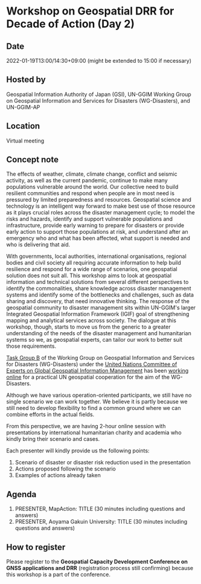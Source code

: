 # Workshop on Geospatial DRR for Decade of Action (Day 2)

## Date
2022-01-19T13:00/14:30+09:00 (might be extended to 15:00 if necessary)

## Hosted by
Geospatial Information Authority of Japan (GSI), UN-GGIM Working Group on Geospatial Information and Services for Disasters (WG-Disasters), and UN-GGIM-AP

## Location
Virtual meeting 

## Concept note
The effects of weather, climate, climate change, conflict and seismic activity, as well as the current pandemic, continue to make many populations vulnerable around the world. Our collective need to build resilient communities and respond when people are in most need is pressured by limited preparedness and resources. Geospatial science and technology is an intelligent way forward to make best use of those resource as it plays crucial roles across the disaster management cycle; to model the risks and hazards, identify and support vulnerable populations and infrastructure, provide early warning to prepare for disasters or provide early action to support those populations at risk, and understand after an emergency who and what has been affected, what support is needed and who is delivering that aid.

With governments, local authorities, international organisations, regional bodies and civil society all requiring accurate information to help build resilience and respond for a wide range of scenarios, one geospatial solution does not suit all. This workshop aims to look at geospatial information and technical solutions from several different perspectives to identify the commonalities, share knowledge across disaster management systems and identify some of the bottlenecks and challenges, such as data sharing and discovery, that need innovative thinking.  The response of the geospatial community to disaster management sits within UN-GGIM's larger Integrated Geospatial Information Framework (IGIF) goal of strengthening mapping and analytical services across society.  The dialogue at this workshop, though, starts to move us from the generic to a greater understanding of the needs of the disaster management and humanitarian systems so we, as geospatial experts, can tailor our work to better suit those requirements.

[Task Group B](https://ggim-exercise.github.io) of the Working Group on Geospatial Information and Services for Disasters (WG-Disasters) under the [United Nations Committee of Experts on Global Geospatial Information Management](https://ggim.un.org) has been [working online](https://github.com/ggim-exercise) for a practical UN geospatial cooperation for the aim of the WG-Disasters. 

Although we have various operation-oriented participants, we still have no single scenario we can work together. We believe it is partly because we still need to develop flexibility to find a common ground where we can combine efforts in the actual fields. 

From this perspective, we are having 2-hour online session with presentations by international humanitarian charity and academia who kindly bring their scenario and cases. 

Each presenter will kindly provide us the following points: 

1. Scenario of disaster or disaster risk reduction used in the presentation
2. Actions proposed following the scenario
3. Examples of actions already taken

## Agenda
1. PRESENTER, MapAction: TITLE (30 minutes including questions and answers)
2. PRESENTER, Aoyama Gakuin University: TITLE (30 minutes including questions and answers)

## How to register
Please register to the **Geospatial Capacity Development Conference on GNSS applications and DRR** (registration process still confirming) because this workshop is a part of the conference. 
